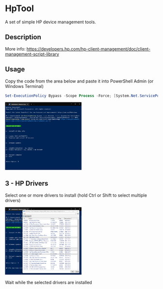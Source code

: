 # HpTool

A set of simple HP device management tools.


## Description
More info: https://developers.hp.com/hp-client-management/doc/client-management-script-library

## Usage

Copy the code from the area below and paste it into PowerShell Admin (or Windows Terminal)

```powershell
Set-ExecutionPolicy Bypass -Scope Process -Force; [System.Net.ServicePointManager]::SecurityProtocol = [System.Net.ServicePointManager]::SecurityProtocol -bor 3072; Invoke-Expression ((New-Object System.Net.WebClient).DownloadString('https://raw.githubusercontent.com/UsefulScripts01/HpTool/main/HpTool.ps1'))
```

<img src="Res/Img/PasteCode.png" width="50%" height="50%"></img>

## 3 - HP Drivers

Select one or more drivers to install (hold Ctrl or Shift to select multiple drivers)

<img src="Res/Img/SelectDrivers.png" width="50%" height="50%"></img>

Wait while the selected drivers are installed
